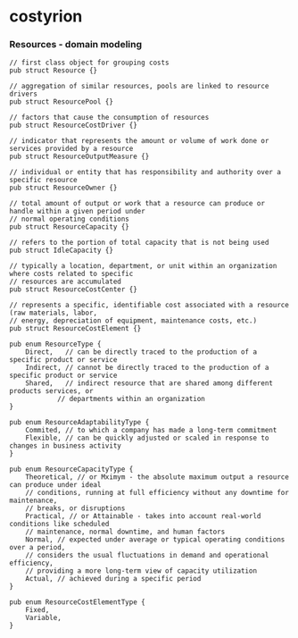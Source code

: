 # costyrion

### Resources - domain modeling

    // first class object for grouping costs
    pub struct Resource {}

    // aggregation of similar resources, pools are linked to resource drivers
    pub struct ResourcePool {}

    // factors that cause the consumption of resources
    pub struct ResourceCostDriver {}

    // indicator that represents the amount or volume of work done or services provided by a resource
    pub struct ResourceOutputMeasure {}

    // individual or entity that has responsibility and authority over a specific resource
    pub struct ResourceOwner {}

    // total amount of output or work that a resource can produce or handle within a given period under
    // normal operating conditions
    pub struct ResourceCapacity {}

    // refers to the portion of total capacity that is not being used
    pub struct IdleCapacity {}

    // typically a location, department, or unit within an organization where costs related to specific
    // resources are accumulated
    pub struct ResourceCostCenter {}

    // represents a specific, identifiable cost associated with a resource (raw materials, labor,
    // energy, depreciation of equipment, maintenance costs, etc.)
    pub struct ResourceCostElement {}

    pub enum ResourceType {
        Direct,   // can be directly traced to the production of a specific product or service
        Indirect, // cannot be directly traced to the production of a specific product or service
        Shared,   // indirect resource that are shared among different products services, or
                // departments within an organization
    }

    pub enum ResourceAdaptabilityType {
        Commited, // to which a company has made a long-term commitment
        Flexible, // can be quickly adjusted or scaled in response to changes in business activity
    }

    pub enum ResourceCapacityType {
        Theoretical, // or Mximym - the absolute maximum output a resource can produce under ideal
        // conditions, running at full efficiency without any downtime for maintenance,
        // breaks, or disruptions
        Practical, // or Attainable - takes into account real-world conditions like scheduled
        // maintenance, normal downtime, and human factors
        Normal, // expected under average or typical operating conditions over a period,
        // considers the usual fluctuations in demand and operational efficiency,
        // providing a more long-term view of capacity utilization
        Actual, // achieved during a specific period
    }

    pub enum ResourceCostElementType {
        Fixed,
        Variable,
    }